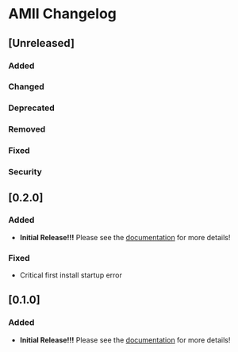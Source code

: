<!-- Keep a Changelog guide -> https://keepachangelog.com -->

# AMII Changelog

## [Unreleased]
### Added

### Changed

### Deprecated

### Removed

### Fixed

### Security
## [0.2.0]

### Added
- **Initial Release!!!** Please see the <a href="https://github.com/Unthrottled/AMII#documentation">
  documentation</a> for more details!

### Fixed
- Critical first install startup error

## [0.1.0]

### Added
- **Initial Release!!!** Please see the <a href="https://github.com/Unthrottled/AMII#documentation">
documentation</a> for more details!
